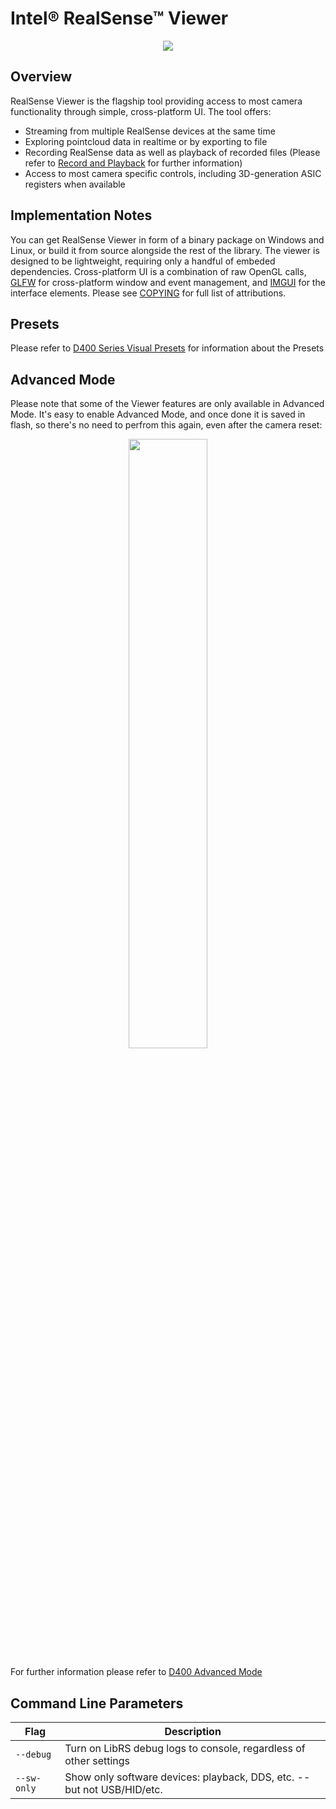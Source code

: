 # Intel® RealSense™ Viewer

<p align="center"><img src="https://raw.githubusercontent.com/wiki/IntelRealSense/librealsense/res/realsense-viewer-backup.gif" /></p>

## Overview

RealSense Viewer is the flagship tool providing access to most camera functionality through simple, cross-platform UI.
The tool offers:
* Streaming from multiple RealSense devices at the same time
* Exploring pointcloud data in realtime or by exporting to file
* Recording RealSense data as well as playback of recorded files (Please refer to [Record and Playback](https://github.com/IntelRealSense/librealsense/tree/development/src/media) for further information)
* Access to most camera specific controls, including 3D-generation ASIC registers when available

## Implementation Notes

You can get RealSense Viewer in form of a binary package on Windows and Linux, or build it from source alongside the rest of the library. The viewer is designed to be lightweight, requiring only a handful of embeded dependencies. Cross-platform UI is a combination of raw OpenGL calls, [GLFW](http://www.glfw.org/) for cross-platform window and event management, and [IMGUI](https://github.com/ocornut/imgui) for the interface elements. Please see [COPYING](../../COPYING) for full list of attributions.

## Presets

Please refer to [D400 Series Visual Presets](https://github.com/IntelRealSense/librealsense/wiki/D400-Series-Visual-Presets) for information about the Presets

## Advanced Mode
Please note that some of the Viewer features are only available in Advanced Mode.
It's easy to enable Advanced Mode, and once done it is saved in flash, so there's no need to perfrom this again, even after the camera reset:
<p align="center"><img src="https://raw.githubusercontent.com/wiki/IntelRealSense/librealsense/res/viewer-advanced-mode.png" width="50%" /></p>

For further information please refer to [D400 Advanced Mode](https://github.com/IntelRealSense/librealsense/blob/master/doc/rs400_advanced_mode.md)

## Command Line Parameters

|Flag   |Description   |
|---|---|
|`--debug`|Turn on LibRS debug logs to console, regardless of other settings|
|`--sw-only`|Show only software devices: playback, DDS, etc. -- but not USB/HID/etc.|
